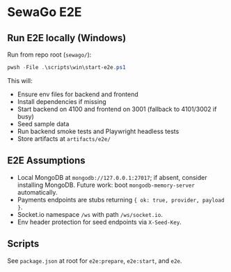 # SewaGo E2E

## Run E2E locally (Windows)

Run from repo root (`sewago/`):

```powershell
pwsh -File .\scripts\win\start-e2e.ps1
```

This will:
- Ensure env files for backend and frontend
- Install dependencies if missing
- Start backend on 4100 and frontend on 3001 (fallback to 4101/3002 if busy)
- Seed sample data
- Run backend smoke tests and Playwright headless tests
- Store artifacts at `artifacts/e2e/`

## E2E Assumptions
- Local MongoDB at `mongodb://127.0.0.1:27017`; if absent, consider installing MongoDB. Future work: boot `mongodb-memory-server` automatically.
- Payments endpoints are stubs returning `{ ok: true, provider, payload }`.
- Socket.io namespace `/ws` with path `/ws/socket.io`.
- Env header protection for seed endpoints via `X-Seed-Key`.

## Scripts
See `package.json` at root for `e2e:prepare`, `e2e:start`, and `e2e`.


